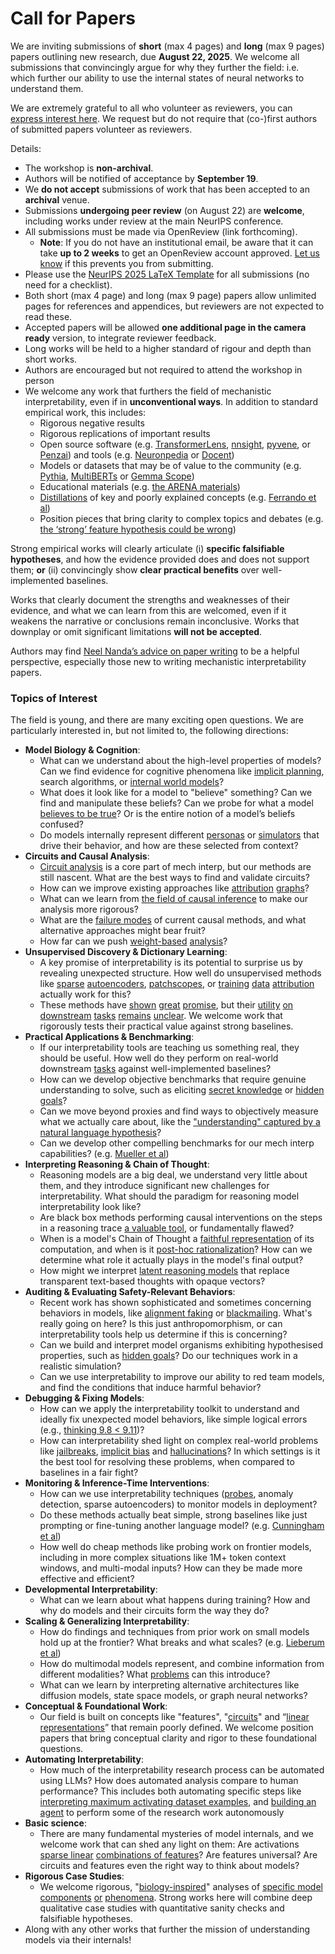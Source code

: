 # Call for Papers
We are inviting submissions of **short** (max 4 pages) and **long** (max 9 pages) papers outlining new research, due **August 22, 2025**. We welcome all submissions that convincingly argue for why they further the field: i.e. which further our ability to use the internal states of neural networks to understand them. 

We are extremely grateful to all who volunteer as reviewers, you can [express interest here](https://www.google.com/url?q=https://docs.google.com/forms/d/e/1FAIpQLSdiw1SJllzoTz_nqzDTzTOGb9DV3W_truQyh-WvYj_QGIi7Mg/viewform?usp%3Ddialog&sa=D&source=editors&ust=1752551178342024&usg=AOvVaw2_czW_FSTN11J2wVjPNl3K). We request but do not require that (co-)first authors of submitted papers volunteer as reviewers. 

Details: 
* The workshop is **non-archival**.
* Authors will be notified of acceptance by **September 19**.
* We **do not accept** submissions of work that has been accepted to an **archival** venue.
* Submissions **undergoing peer review** (on August 22) are **welcome**, including works under review at the main NeurIPS conference.
* All submissions must be made via OpenReview (link forthcoming).
  * **Note**: If you do not have an institutional email, be aware that it can take **up to 2 weeks** to get an OpenReview account approved. [Let us know](mailto:neurips2025@mechinterpworkshop.com) if this prevents you from submitting.
* Please use the [NeurIPS 2025 LaTeX Template](https://www.google.com/url?q=https://media.neurips.cc/Conferences/NeurIPS2025/Styles.zip&sa=D&source=editors&ust=1752551178343196&usg=AOvVaw2ia5I8H4lrZk2-Szv90mTp) for all submissions (no need for a checklist).
* Both short (max 4 page) and long (max 9 page) papers allow unlimited pages for references and appendices, but reviewers are not expected to read these.
* Accepted papers will be allowed **one additional page in the camera ready** version, to integrate reviewer feedback.
* Long works will be held to a higher standard of rigour and depth than short works.
* Authors are encouraged but not required to attend the workshop in person
* We welcome any work that furthers the field of mechanistic interpretability, even if in **unconventional ways**. In addition to standard empirical work, this includes:
  * Rigorous negative results
  * Rigorous replications of important results
  * Open source software (e.g. [TransformerLens](https://www.google.com/url?q=https://github.com/neelnanda-io/TransformerLens&sa=D&source=editors&ust=1752551178344095&usg=AOvVaw17kkAgqFYrYKU3sf7UqCsn), [nnsight](https://www.google.com/url?q=https://github.com/ndif-team/nnsight&sa=D&source=editors&ust=1752551178344160&usg=AOvVaw3CAZSRt75ihz8LQQyBQ-4b), [pyvene](https://www.google.com/url?q=https://github.com/stanfordnlp/pyvene/tree/main/pyvene/models/mlp&sa=D&source=editors&ust=1752551178344226&usg=AOvVaw3aTOYGa_YOPPo2DN4iO0Je), or [Penzai](https://www.google.com/url?q=https://github.com/google-deepmind/penzai&sa=D&source=editors&ust=1752551178344300&usg=AOvVaw0cT8ui4VpxWluVX8XhfaJW)) and tools (e.g. [Neuronpedia](https://www.google.com/url?q=http://neuronpedia.org&sa=D&source=editors&ust=1752551178344366&usg=AOvVaw2Fh89Mv33QHMyWpngYmiuW) or [Docent](https://www.google.com/url?q=https://transluce.org/introducing-docent&sa=D&source=editors&ust=1752551178344438&usg=AOvVaw0lAQa7NtadXj-r-u-D3YGC))
  * Models or datasets that may be of value to the community (e.g. [Pythia](https://www.google.com/url?q=https://arxiv.org/abs/2304.01373&sa=D&source=editors&ust=1752551178344569&usg=AOvVaw26UW-_Td-_TWyLS7l3_7sA), [MultiBERTs](https://www.google.com/url?q=https://arxiv.org/abs/2106.16163&sa=D&source=editors&ust=1752551178344626&usg=AOvVaw0_FarnGZH-oOAwHTeHVWEy) or [Gemma Scope](https://www.google.com/url?q=https://arxiv.org/abs/2408.05147&sa=D&source=editors&ust=1752551178344685&usg=AOvVaw1NM9wKVYIw1Zh5npTCpgHn))
  * Educational materials (e.g. [the ARENA materials](https://www.google.com/url?q=https://arena3-chapter1-transformer-interp.streamlit.app/&sa=D&source=editors&ust=1752551178344822&usg=AOvVaw32dyVPADpL14rlqOpZV0jl))
  * [Distillations](https://www.google.com/url?q=https://distill.pub/2017/research-debt/&sa=D&source=editors&ust=1752551178344910&usg=AOvVaw0oLualAwSoToOdURegW1pl) of key and poorly explained concepts (e.g. [Ferrando et al](https://www.google.com/url?q=https://arxiv.org/abs/2405.00208&sa=D&source=editors&ust=1752551178345013&usg=AOvVaw3EpgFGhWo9l9Q7ik0xhPFq))
  * Position pieces that bring clarity to complex topics and debates (e.g. [the ‘strong’ feature hypothesis could be wrong](https://www.google.com/url?q=https://www.alignmentforum.org/posts/tojtPCCRpKLSHBdpn/the-strong-feature-hypothesis-could-be-wrong&sa=D&source=editors&ust=1752551178345203&usg=AOvVaw3hkUTXdQ8FhvjFVELsbwE5))

Strong empirical works will clearly articulate (i) **specific falsifiable hypotheses**, and how the evidence provided does and does not support them; **or** (ii) convincingly show **clear practical benefits** over well-implemented baselines. 

Works that clearly document the strengths and weaknesses of their evidence, and what we can learn from this are welcomed, even if it weakens the narrative or conclusions remain inconclusive. Works that downplay or omit significant limitations **will not be accepted**. 

Authors may find [Neel Nanda’s advice on paper writing](https://www.google.com/url?q=https://www.alignmentforum.org/posts/eJGptPbbFPZGLpjsp/highly-opinionated-advice-on-how-to-write-ml-papers&sa=D&source=editors&ust=1752551178345988&usg=AOvVaw2uzcq6V7HhTqY8rxs-Bif1) to be a helpful perspective, especially those new to writing mechanistic interpretability papers. 
### Topics of Interest
The field is young, and there are many exciting open questions. We are particularly interested in, but not limited to, the following directions: 
* **Model Biology & Cognition**:
  * What can we understand about the high-level properties of models? Can we find evidence for cognitive phenomena like [implicit planning](https://www.google.com/url?q=https://transformer-circuits.pub/2025/attribution-graphs/biology.html%23dives-poems&sa=D&source=editors&ust=1752551178346531&usg=AOvVaw0BO1HGNuNzYMSrYiuOD0j0), search algorithms, or [internal world models](https://www.google.com/url?q=https://arxiv.org/abs/2210.13382&sa=D&source=editors&ust=1752551178346621&usg=AOvVaw3VM85Zctsd6PFkwRZV8Swl)?
  * What does it look like for a model to "believe" something? Can we find and manipulate these beliefs? Can we probe for what a model [believes to be true](https://www.google.com/url?q=https://arxiv.org/abs/2310.06824&sa=D&source=editors&ust=1752551178346819&usg=AOvVaw1l5nq-DFgg2hLXxpiW6kw2)? Or is the entire notion of a model’s beliefs confused?
  * Do models internally represent different [personas](https://www.google.com/url?q=https://arxiv.org/abs/2406.12094&sa=D&source=editors&ust=1752551178346973&usg=AOvVaw0pAdx_ZJBIZH2YESyoyqpR) or [simulators](https://www.google.com/url?q=https://www.nature.com/articles/s41586-023-06647-8&sa=D&source=editors&ust=1752551178347038&usg=AOvVaw0CsoooEljwrQOoNEk8-b_T) that drive their behavior, and how are these selected from context?
* **Circuits and Causal Analysis**:
  * [Circuit analysis](https://www.google.com/url?q=https://distill.pub/2020/circuits/zoom-in/&sa=D&source=editors&ust=1752551178347239&usg=AOvVaw0ySX21Rng35PlNhJw4cF88) is a core part of mech interp, but our methods are still nascent. What are the best ways to find and validate circuits?
  * How can we improve existing approaches like [attribution](https://www.google.com/url?q=https://arxiv.org/abs/2406.11944&sa=D&source=editors&ust=1752551178347465&usg=AOvVaw3eZVZlo7lK2BgdOfAs1Vv5) [graphs](https://www.google.com/url?q=https://transformer-circuits.pub/2025/attribution-graphs/methods.html&sa=D&source=editors&ust=1752551178347535&usg=AOvVaw2dlEP0pgRwjLwFEkFd1XYX)?
  * What can we learn from [the field of causal inference](https://www.google.com/url?q=https://arxiv.org/abs/2407.04690&sa=D&source=editors&ust=1752551178347656&usg=AOvVaw2Q9qyh4ieZYeinmORSwmCF) to make our analysis more rigorous?
  * What are the [failure modes](https://www.google.com/url?q=https://arxiv.org/abs/2307.15771&sa=D&source=editors&ust=1752551178347785&usg=AOvVaw2u8OLM08NcKKU-E7Se7pOq) of current causal methods, and what alternative approaches might bear fruit?
  * How far can we push [weight-based](https://www.google.com/url?q=https://arxiv.org/abs/2301.05217&sa=D&source=editors&ust=1752551178347956&usg=AOvVaw1b07Zwy94ZdqeCDlhipOik) [analysis](https://www.google.com/url?q=https://arxiv.org/abs/2410.08417&sa=D&source=editors&ust=1752551178348011&usg=AOvVaw2A61hcp8wF6iXiPTb7mtjM)?
* **Unsupervised Discovery & Dictionary Learning**:
  * A key promise of interpretability is its potential to surprise us by revealing unexpected structure. How well do unsupervised methods like [sparse](https://www.google.com/url?q=https://arxiv.org/abs/2103.15949&sa=D&source=editors&ust=1752551178348316&usg=AOvVaw3gtE7WlBTZr8n6Z4KI5Ibs) [autoencoders](https://www.google.com/url?q=https://transformer-circuits.pub/2023/monosemantic-features&sa=D&source=editors&ust=1752551178348388&usg=AOvVaw3JWQAKRtk9ouBsPxC525fj), [patch](https://www.google.com/url?q=https://arxiv.org/abs/2401.06102&sa=D&source=editors&ust=1752551178348447&usg=AOvVaw3cxS_PQ4MZFpyhwOaj1r7H)[scopes](https://www.google.com/url?q=https://arxiv.org/abs/2403.10949v2&sa=D&source=editors&ust=1752551178348487&usg=AOvVaw0Aa_I9Ffm0-FF_tJKngoJe), or [training](https://www.google.com/url?q=https://proceedings.mlr.press/v70/koh17a?ref%3Dhttps://githubhelp.com&sa=D&source=editors&ust=1752551178348559&usg=AOvVaw0RLsgeCXsDVY9Pg1AAgSaj) [data](https://www.google.com/url?q=https://arxiv.org/abs/2308.03296&sa=D&source=editors&ust=1752551178348613&usg=AOvVaw0DlGYOT6ZbxwMQ83bELEtP) [attribution](https://www.google.com/url?q=https://arxiv.org/abs/2205.11482&sa=D&source=editors&ust=1752551178348669&usg=AOvVaw1rlbevUCJ1No7VYZlHDJHA) actually work for this?
  * These methods have [shown](https://www.google.com/url?q=https://transformer-circuits.pub/2024/scaling-monosemanticity/index.html&sa=D&source=editors&ust=1752551178348807&usg=AOvVaw30CEquOfeu0qnvZNB8Khcn) [great](https://www.google.com/url?q=https://transformer-circuits.pub/2025/attribution-graphs/biology.html&sa=D&source=editors&ust=1752551178348894&usg=AOvVaw3ghH9EG-D6OlWDyaXNwroN) [promise](https://www.google.com/url?q=https://arxiv.org/abs/2503.10965&sa=D&source=editors&ust=1752551178348950&usg=AOvVaw330aP9gHdJrD45mfAPC0pk), but their [utility](https://www.google.com/url?q=https://arxiv.org/abs/2502.16681&sa=D&source=editors&ust=1752551178349012&usg=AOvVaw2aAPL8Pv7KfSYfkDoJxQ4T) [on](https://www.google.com/url?q=https://www.tilderesearch.com/blog/sieve&sa=D&source=editors&ust=1752551178349065&usg=AOvVaw1zHFjbW227qarGHImSCj8c) [downstream](https://www.google.com/url?q=https://arxiv.org/abs/2501.17148&sa=D&source=editors&ust=1752551178349120&usg=AOvVaw0hKc2IAbVzrb-JHgEXT_vf) [tasks](https://www.google.com/url?q=https://transformer-circuits.pub/2024/features-as-classifiers/index.html&sa=D&source=editors&ust=1752551178349186&usg=AOvVaw0gVpIDXGUZ-ahiQo509lad) [remains](https://www.google.com/url?q=https://arxiv.org/abs/2502.04382&sa=D&source=editors&ust=1752551178349240&usg=AOvVaw0bz0ug2hCUSbbqBR0VFUSX) [unclear](https://www.google.com/url?q=https://www.alignmentforum.org/posts/4uXCAJNuPKtKBsi28/negative-results-for-saes-on-downstream-tasks&sa=D&source=editors&ust=1752551178349317&usg=AOvVaw0i5C2iH8nVvw-Jmy_E9Smt). We welcome work that rigorously tests their practical value against strong baselines.
* **Practical Applications & Benchmarking**:
  * If our interpretability tools are teaching us something real, they should be useful. How well do they perform on real-world downstream [tasks](https://www.google.com/url?q=https://www.lesswrong.com/posts/wGRnzCFcowRCrpX4Y/downstream-applications-as-validation-of-interpretability&sa=D&source=editors&ust=1752551178349702&usg=AOvVaw30u0mphHv7-0kD96lQy_6Q) against well-implemented baselines?
  * How can we develop objective benchmarks that require genuine understanding to solve, such as eliciting [secret knowledge](https://www.google.com/url?q=https://arxiv.org/abs/2505.14352&sa=D&source=editors&ust=1752551178349903&usg=AOvVaw3YT5DdATBMJgVJOMp-OU6Q) or [hidden goals](https://www.google.com/url?q=https://arxiv.org/abs/2503.10965&sa=D&source=editors&ust=1752551178349964&usg=AOvVaw2tksAXR83ne1XqoTumtLZx)?
  * Can we move beyond proxies and find ways to objectively measure what we actually care about, like the ["understanding" captured by a natural language hypothesis](https://www.google.com/url?q=https://arxiv.org/abs/2502.04382&sa=D&source=editors&ust=1752551178350177&usg=AOvVaw0dNpDeUjqRdppemxr2lAFg)?
  * Can we develop other compelling benchmarks for our mech interp capabilities? (e.g. [Mueller et al](https://www.google.com/url?q=https://arxiv.org/abs/2504.13151&sa=D&source=editors&ust=1752551178350325&usg=AOvVaw2BxOjTP5ZZOSsBfpUQdUsn))
* **Interpreting Reasoning & Chain of Thought**:
  * Reasoning models are a big deal, we understand very little about them, and they introduce significant new challenges for interpretability. What should the paradigm for reasoning model interpretability look like?
  * Are black box methods performing causal interventions on the steps in a reasoning trace [a valuable tool](https://www.google.com/url?q=https://arxiv.org/abs/2506.19143&sa=D&source=editors&ust=1752551178350765&usg=AOvVaw1YJMEe2HDh_5Vr1vU7ldqc), or fundamentally flawed?
  * When is a model's Chain of Thought a [faithful representation](https://www.google.com/url?q=https://arxiv.org/abs/2305.04388&sa=D&source=editors&ust=1752551178350915&usg=AOvVaw3z7z_UTdJW_63v7BfCq92u) of its computation, and when is it [post-hoc rationalization](https://www.google.com/url?q=https://arxiv.org/abs/2503.08679&sa=D&source=editors&ust=1752551178351010&usg=AOvVaw193vVgTHhoizGsNc51M_P3)? How can we determine what role it actually plays in the model's final output?
  * How might we interpret [latent reasoning models](https://www.google.com/url?q=https://arxiv.org/abs/2412.06769&sa=D&source=editors&ust=1752551178351193&usg=AOvVaw0wn2meQvmSIMe2b-PmlHmU) that replace transparent text-based thoughts with opaque vectors?
* **Auditing & Evaluating Safety-Relevant Behaviors**:
  * Recent work has shown sophisticated and sometimes concerning behaviors in models, like [alignment faking](https://www.google.com/url?q=https://arxiv.org/abs/2412.14093&sa=D&source=editors&ust=1752551178351481&usg=AOvVaw2QzbfL-8I8LWxYML5dy1dG) or [blackmailing](https://www.google.com/url?q=https://www.anthropic.com/research/agentic-misalignment&sa=D&source=editors&ust=1752551178351551&usg=AOvVaw2i268O2hLShk7vPk0TsJ3j). What's really going on here? Is this just anthropomorphism, or can interpretability tools help us determine if this is concerning?
  * Can we build and interpret model organisms exhibiting hypothesised properties, such as [hidden goals](https://www.google.com/url?q=https://arxiv.org/abs/2503.10965&sa=D&source=editors&ust=1752551178351827&usg=AOvVaw1r3pnuLaSePsm7ZsrCEhme)? Do our techniques work in a realistic simulation?
  * Can we use interpretability to improve our ability to red team models, and find the conditions that induce harmful behavior?
* **Debugging & Fixing Models**:
  * How can we apply the interpretability toolkit to understand and ideally fix unexpected model behaviors, like simple logical errors (e.g., [thinking 9.8 < 9.11](https://www.google.com/url?q=https://transluce.org/observability-interface&sa=D&source=editors&ust=1752551178352252&usg=AOvVaw1aIrlfhFW6oMHMQ161YXFX))?
  * How can interpretability shed light on complex real-world problems like [jailbreaks](https://www.google.com/url?q=https://transformer-circuits.pub/2025/attribution-graphs/biology.html%23dives-jailbreak&sa=D&source=editors&ust=1752551178352408&usg=AOvVaw3Um65-hqpVrBifMWhAzil2), [implicit bias](https://www.google.com/url?q=https://arxiv.org/abs/2506.10922&sa=D&source=editors&ust=1752551178352471&usg=AOvVaw2vygF4C723v_1iYH_EZoxM) and [hallucinations](https://www.google.com/url?q=https://arxiv.org/abs/2411.14257&sa=D&source=editors&ust=1752551178352531&usg=AOvVaw0VQcQrP5oeBZvmIu1DcB-H)? In which settings is it the best tool for resolving these problems, when compared to baselines in a fair fight?
* **Monitoring & Inference-Time Interventions**:
  * How can we use interpretability techniques ([probes](https://www.google.com/url?q=https://arxiv.org/abs/2102.12452&sa=D&source=editors&ust=1752551178352829&usg=AOvVaw2tlkEdzBos8X4RrV8ENol-), anomaly detection, sparse autoencoders) to monitor models in deployment?
  * Do these methods actually beat simple, strong baselines like just prompting or fine-tuning another language model? (e.g. [Cunningham et al](https://www.google.com/url?q=https://alignment.anthropic.com/2025/cheap-monitors/&sa=D&source=editors&ust=1752551178353104&usg=AOvVaw0HurXiOpy0cO8sNvP31pR7))
  * How well do cheap methods like probing work on frontier models, including in more complex situations like 1M+ token context windows, and multi-modal inputs? How can they be made more effective and efficient?
* **Developmental Interpretability**:
  * What can we learn about what happens during training? How and why do models and their circuits form the way they do?
* **Scaling & Generalizing Interpretability**:
  * How do findings and techniques from prior work on small models hold up at the frontier? What breaks and what scales? (e.g. [Lieberum et al](https://www.google.com/url?q=https://arxiv.org/abs/2307.09458&sa=D&source=editors&ust=1752551178353757&usg=AOvVaw0ZuzJ7kStNCkoVJem9TGxK))
  * How do multimodal models represent, and combine information from different modalities? What [problems](https://www.google.com/url?q=https://openreview.net/pdf?id%3DVUhRdZp8ke&sa=D&source=editors&ust=1752551178353949&usg=AOvVaw3B0xijNkC2mXObli9f_lnV) can this introduce?
  * What can we learn by interpreting alternative architectures like diffusion models, state space models, or graph neural networks?
* **Conceptual & Foundational Work**:
  * Our field is built on concepts like "features", "[circuits](https://www.google.com/url?q=https://distill.pub/2020/circuits/zoom-in/&sa=D&source=editors&ust=1752551178354284&usg=AOvVaw2P69DORqJhb0hy6H1VLMAg)" and “[linear representations](https://www.google.com/url?q=https://transformer-circuits.pub/2024/july-update/index.html%23linear-representations&sa=D&source=editors&ust=1752551178354378&usg=AOvVaw3aLcFA2JFxchyVVJLPeiPc)” that remain poorly defined. We welcome position papers that bring conceptual clarity and rigor to these foundational questions.
* **Automating Interpretability**:
  * How much of the interpretability research process can be automated using LLMs? How does automated analysis compare to human performance? This includes both automating specific steps like [interpreting maximum activating dataset examples](https://www.google.com/url?q=https://openaipublic.blob.core.windows.net/neuron-explainer/paper/index.html&sa=D&source=editors&ust=1752551178354831&usg=AOvVaw0lLZGLazrFgcENyBt2_hxa), and [building an agent](https://www.google.com/url?q=https://arxiv.org/abs/2404.14394&sa=D&source=editors&ust=1752551178354912&usg=AOvVaw30pirBZox5syECy1AZiZ_J) to perform some of the research work autonomously
* **Basic science**:
  * There are many fundamental mysteries of model internals, and we welcome work that can shed any light on them: Are activations [sparse linear](https://www.google.com/url?q=https://arxiv.org/abs/1601.03764&sa=D&source=editors&ust=1752551178355205&usg=AOvVaw1hFViwVCzHaCV0ozyJTITJ) [combinations of features](https://www.google.com/url?q=https://transformer-circuits.pub/2022/toy_model/index.html&sa=D&source=editors&ust=1752551178355284&usg=AOvVaw0iYMsxdKp4kDO7HZN_iGat)? Are features universal? Are circuits and features even the right way to think about models?
* **Rigorous Case Studies**:
  * We welcome rigorous, "[biology-inspired](https://www.google.com/url?q=https://distill.pub/2020/circuits/curve-circuits/&sa=D&source=editors&ust=1752551178355555&usg=AOvVaw2P0nBIqA30BknKsCSjq10w)" analyses of [specific model](https://www.google.com/url?q=https://arxiv.org/abs/2310.04625&sa=D&source=editors&ust=1752551178355631&usg=AOvVaw12hx58nQQQIne6A-qKA37u) [components](https://www.google.com/url?q=https://transformer-circuits.pub/2024/scaling-monosemanticity/index.html&sa=D&source=editors&ust=1752551178355701&usg=AOvVaw2fQBVubHq6gC9PtSQmrurp) [or](https://www.google.com/url?q=https://arxiv.org/abs/2305.01610&sa=D&source=editors&ust=1752551178355751&usg=AOvVaw0ag-CaML93yxk7GfMMlOtq) [phenomena](https://www.google.com/url?q=https://arxiv.org/abs/2306.09346&sa=D&source=editors&ust=1752551178355819&usg=AOvVaw1n330jAwmvZQAvw8BcKouz). Strong works here will combine deep qualitative case studies with quantitative sanity checks and falsifiable hypotheses.
* Along with any other works that further the mission of understanding models via their internals!